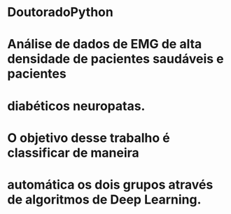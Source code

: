 # DoutoradoPython

# Análise de dados de EMG de alta densidade de pacientes saudáveis e pacientes 
# diabéticos neuropatas.
# O objetivo desse trabalho é classificar de maneira
# automática os dois grupos através de algoritmos de Deep Learning.
